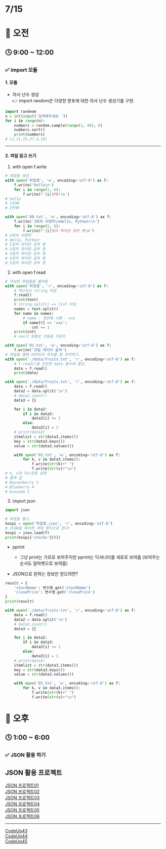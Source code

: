 # 7/15

# 🌇 오전

## 🕓 9:00 ~ 12:00

### ✅ import 모듈

#### 1. 모듈

- 의사 난수 생성   
👉 import random은 다양한 분포에 대한 의사 난수 생성기를 구현.
```python
import randeom
n = int(input('입력해주세요 '))
for i in range(n):
    numbers = random.sample(range(1, 46), 6)
    numbers.sort()
    print(numbers)
# [2,11,25,37,4,18]
```

-----

#### 2. 파일 읽고 쓰기

1. with open f.write
```python
# 파일을 생성
with open('파일명', 'w', encoding='utf-8') as f:
    f.write('hello\n')
    for i in range(1, 6):
        f.write(f'{i}번째!\n')
# hello
# 1번째
# 2번째
```
```python
with open('00.txt', 'w', encoding='utf-8') as f:
    f.write('3회차 이명학\nHello, Python!\n')
    for i in range(1, 6):
        f.write(f'{i}일차 파이썬 공부 중\n')
# 3회차 이명학
# Hello, Python!
# 1일차 파이썬 공부 중
# 2일차 파이썬 공부 중
# 3일차 파이썬 공부 중
# 4일차 파이썬 공부 중
# 5일차 파이썬 공부 중
```

2. with open f.read
```python
# 작성된 파일들을 불러옴
with open('파일명', 'r', encoding='utf-8') as f:
    # 텍스트는 string 타입
    f.read()
    print(text)
    # string.split() => list 타입
    names = text.split()
    for name in names:
        # name : 첫번째 시행 - xxx
        if name[0] == 'xxx':
            cnt += 1
    print(cnt)
    # xxx가 포함된 것들을 카운트
```

```python
with open('01.txt', 'w', encoding='utf-8') as f:
    f.write('과일 데이터 출력')
# 파일을 열때 데이터의 위치를 잘 추적하기.
with open('./data/fruits.txt', 'r', encoding='utf-8') as f:
    # f.read()를 선언한 data 함수에 할당, 
    data = f.read()
    print(data)
```
```python
with open('./data/fruits.txt', 'r', encoding='utf-8') as f:
    data = f.read()
    data2 = data.split('\n')
    # data2.count()
    data3 = {}

    for i in data2:
        if i in data3:
            data3[i] += 1
        else:
            data3[i] = 1
    # print(data3)
    itemlist = str(data3.items())
    key = str(data3.keys())
    value = str(data3.values())

    with open('03.txt', 'w', encoding='utf-8') as f:
        for k, v in data3.items():
            f.write(str(k)+" ")
            f.write(str(v)+"\n")
# k, v로 for문을 실행
# 출력 값
# Boysenberry 3
# Blueberry 4
# Avocado 1
```

3. import json
```python
import json

# 파일을 열고,
kospi = open('파일명.json', 'r', encoding='utf-8')
# JSON을 파이썬 객체 형식으로 한다!
kospi = json.load(f)
print(kospi{'stocks'}[0])
```

- pprint
    - 그냥 print는 가로로 보여주지만 pprint는 딕셔너리를 세로로 보여줌
    (보여주는 순서도 알파벳으로 보여줌)

- JSON으로 원하는 정보만 얻으려면?
```python
result = {
    'stockName': 변수명.get('stockName')
    'closePrice': 변수명.get('closePrice')
}
print(result)
```
```python
with open('./data/fruits.txt', 'r', encoding='utf-8') as f:
    data = f.read()
    data2 = data.split('\n')
    # data2.count()
    data3 = {}

    for i in data2:
        if i in data3:
            data3[i] += 1
        else:
            data3[i] = 1
    # print(data3)
    itemlist = str(data3.items())
    key = str(data3.keys())
    value = str(data3.values())

    with open('03.txt', 'w', encoding='utf-8') as f:
        for k, v in data3.items():
            f.write(str(k)+" ")
            f.write(str(v)+"\n")
```

# 🌆 오후

## 🕓 1:00 ~ 6:00

### ✅ JSON 활용 하기

## JSON 활용 프로젝트

[JSON 프로젝트01](../2%EC%A3%BC%EC%B0%A8%202022.07/JSON/00.py)   
[JSON 프로젝트02](../2%EC%A3%BC%EC%B0%A8%202022.07/JSON/01.py)   
[JSON 프로젝트03](../2%EC%A3%BC%EC%B0%A8%202022.07/JSON/02.py)   
[JSON 프로젝트04](../2%EC%A3%BC%EC%B0%A8%202022.07/JSON/03.py)   
[JSON 프로젝트05](../2%EC%A3%BC%EC%B0%A8%202022.07/JSON/04.py)   
[JSON 프로젝트06](../2%EC%A3%BC%EC%B0%A8%202022.07/JSON/05.py)   

-----
[CodeUp43](../2%EC%A3%BC%EC%B0%A8%202022.07/CodeUp/CodeUp51.py)   
[CodeUp44](../2%EC%A3%BC%EC%B0%A8%202022.07/CodeUp/CodeUp52.py)   
[CodeUp45](../2%EC%A3%BC%EC%B0%A8%202022.07/CodeUp/CodeUp53.py)   
 
